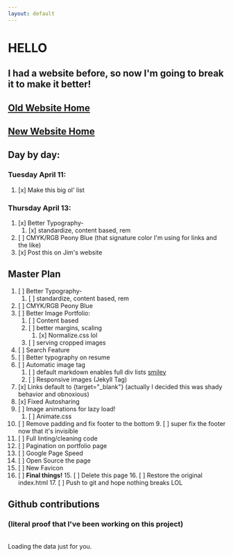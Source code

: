 ```yaml
---
layout: default
---
```


# HELLO
## I had a website before, so now I'm going to break it to make it better!

## [Old Website Home](https://ericmoe.co)
## [New Website Home](portfolio.html)
## Day by day:
### Tuesday April 11:
1. [x] Make this big ol' list

### Thursday April 13:
1. [x] Better Typography-
	1. [x] standardize, content based, rem
2. [ ] CMYK/RGB Peony Blue (that signature color I'm using for links and the like)
3. [x] Post this on Jim's website

## Master Plan
1. [ ] Better Typography-
	1. [ ] standardize, content based, rem
2. [ ] CMYK/RGB Peony Blue
2. [ ] Better Image Portfolio:
	1. [ ] Content based
	2. [ ] better margins, scaling
		1. [x] Normalize.css lol
	3. [ ] serving cropped images
3. [ ] Search Feature
4. [ ] Better typography on resume
5. [ ] Automatic image tag
	1. [ ] default markdown enables full div lists [smiley](../images/smiley.png)
	2. [ ] Responsive images (Jekyll Tag)
6. [x] Links default to {target="_blank"} (actually I decided this was shady behavior and obnoxious)
7. [x] Fixed Autosharing
7. [ ] Image animations for lazy load!
	1. [ ] Animate.css
8. [ ] Remove padding and fix footer to the bottom
	9. [ ] super fix the footer now that it's invisible
9. [ ] Full linting/cleaning code
10. [ ] Pagination on portfolio page
11. [ ] Google Page Speed
12. [ ] Open Source the page
13. [ ] New Favicon
14. [ ] **Final things!**
	15. [ ] Delete this page
	16. [ ] Restore the original index.html
	17. [ ] Push to git and hope nothing breaks LOL

## Github contributions 

### (literal proof that I've been working on this project)
<br>

<!-- Include the library. -->
<script
  src="https://cdn.rawgit.com/IonicaBizau/github-calendar/gh-pages/dist/github-calendar.min.js">
</script>

<!-- Optionally, include the theme (if you don't want to struggle to write the CSS) -->
<link
  rel="stylesheet"
  href="https://cdn.rawgit.com/IonicaBizau/github-calendar/gh-pages/dist/github-calendar.css"
/>

<!-- Prepare a container for your calendar. -->
<div class="calendar">
    <!-- Loading stuff -->
    Loading the data just for you.
</div>

<script>
    GitHubCalendar(".calendar", "geomoetric");
</script>
